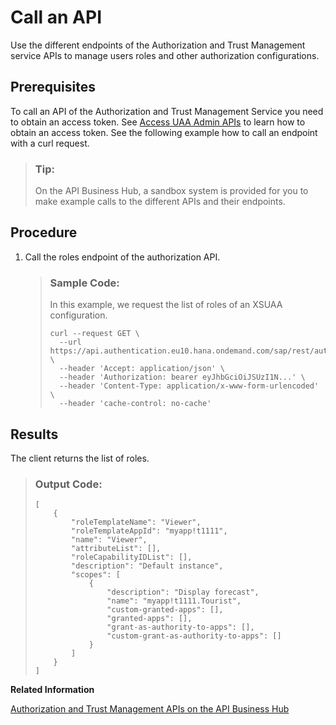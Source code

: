 <!-- loio764abf29f7624e39ad872f86cbd08fa9 -->

# Call an API

Use the different endpoints of the Authorization and Trust Management service APIs to manage users roles and other authorization configurations.



<a name="loio764abf29f7624e39ad872f86cbd08fa9__prereq_zty_2kw_qlb"/>

## Prerequisites

To call an API of the Authorization and Trust Management Service you need to obtain an access token. See [Access UAA Admin APIs](access-uaa-admin-apis-ebc9113.md) to learn how to obtain an access token. See the following example how to call an endpoint with a curl request.

> ### Tip:  
> On the API Business Hub, a sandbox system is provided for you to make example calls to the different APIs and their endpoints.



## Procedure

1.  Call the roles endpoint of the authorization API.

    > ### Sample Code:  
    > In this example, we request the list of roles of an XSUAA configuration.
    > 
    > ```nocode
    > curl --request GET \
    >   --url https://api.authentication.eu10.hana.ondemand.com/sap/rest/authorization/v2/roles \
    >   --header 'Accept: application/json' \
    >   --header 'Authorization: bearer eyJhbGciOiJSUzI1N...' \
    >   --header 'Content-Type: application/x-www-form-urlencoded' \
    >   --header 'cache-control: no-cache'
    > ```




<a name="loio764abf29f7624e39ad872f86cbd08fa9__result_i22_3qv_qlb"/>

## Results

The client returns the list of roles.

> ### Output Code:  
> ```lang-json
> [
>     {
>         "roleTemplateName": "Viewer",
>         "roleTemplateAppId": "myapp!t1111",
>         "name": "Viewer",
>         "attributeList": [],
>         "roleCapabilityIDList": [],
>         "description": "Default instance",
>         "scopes": [
>             {
>                 "description": "Display forecast",
>                 "name": "myapp!t1111.Tourist",
>                 "custom-granted-apps": [],
>                 "granted-apps": [],
>                 "grant-as-authority-to-apps": [],
>                 "custom-grant-as-authority-to-apps": []
>             }
>         ]
>     }
> ]
> ```

**Related Information**  


[Authorization and Trust Management APIs on the API Business Hub](https://api.sap.com/package/authtrustmgmnt?section=Artifacts)

